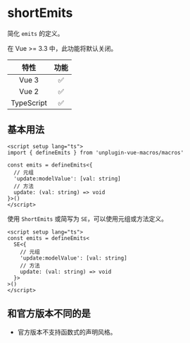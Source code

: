 # shortEmits

<StabilityLevel level="stable" />

简化 `emits` 的定义。

在 Vue >= 3.3 中，此功能将默认关闭。

|    特性    |        功能        |
| :--------: | :----------------: |
|   Vue 3    | :white_check_mark: |
|   Vue 2    | :white_check_mark: |
| TypeScript | :white_check_mark: |

## 基本用法

```vue twoslash
<script setup lang="ts">
import { defineEmits } from 'unplugin-vue-macros/macros'

const emits = defineEmits<{
  // 元组
  'update:modelValue': [val: string]
  // 方法
  update: (val: string) => void
}>()
</script>
```

使用 `ShortEmits` 或简写为 `SE`，可以使用元组或方法定义。

```vue twoslash
<script setup lang="ts">
const emits = defineEmits<
  SE<{
    // 元组
    'update:modelValue': [val: string]
    // 方法
    update: (val: string) => void
  }>
>()
</script>
```

## 和官方版本不同的是

- 官方版本不支持函数式的声明风格。

